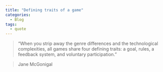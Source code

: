 ```yaml
---
title: "Defining traits of a game"
categories:
  - Blog
tags:
  - quote
---
```



> “When you strip away the genre differences and the technological complexities, all games share four defining traits: a goal, rules, a feedback system, and voluntary participation.”

> Jane McGonigal

